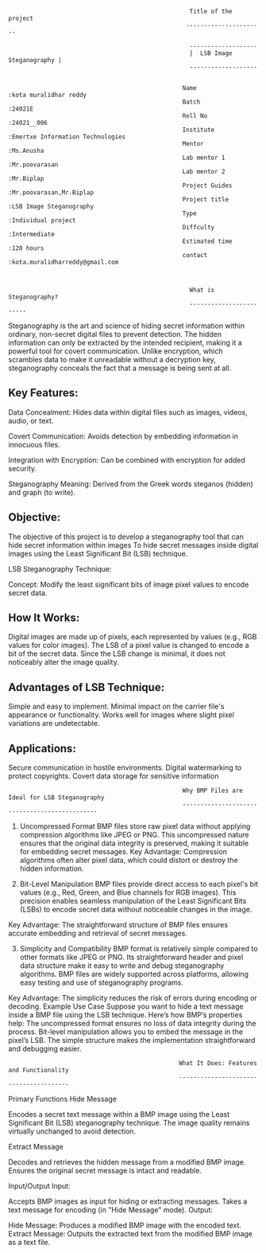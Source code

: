                                                        Title of the project
                                                      ----------------------

                                                       -------------------
                                                       |  LSB Image Steganography |
                                                       -------------------


                                                     Name                 :kota muralidhar reddy
                                                     Batch                :24021E
                                                     Roll No              :24021__006
                                                     Institute            :Emertxe Information Technologies
                                                     Mentor               :Ms.Anusha
                                                     Lab mentor 1         :Mr.poovarasan
                                                     Lab mentor 2         :Mr.Biplap
                                                     Project Guides       :Mr.poovarasan,Mr.Biplap
                                                     Project title        :LSB Image Steganography 
                                                     Type                 :Individual project
                                                     Diffculty            :Intermediate
                                                     Estimated time       :120 hours
                                                     contact              :kota.muralidharreddy@gmail.com  



                                                       What is Steganography?
                                                       ------------------------
Steganography is the art and science of hiding secret information within ordinary, non-secret digital files to prevent detection. The hidden information can only be extracted by the intended recipient, making it a powerful tool for covert communication. Unlike encryption, which scrambles data to make it unreadable without a decryption key, steganography conceals the fact that a message is being sent at all.

Key Features:
-------------
Data Concealment: Hides data within digital files such as images, videos, audio, or text.

Covert Communication: Avoids detection by embedding information in innocuous files.

Integration with Encryption: Can be combined with encryption for added security.

Steganography Meaning: Derived from the Greek words steganos (hidden) and graph (to write).

Objective:
-----------
The objective of this project is to develop a steganography tool that can hide secret information within images
To hide secret messages inside digital images using the Least Significant Bit (LSB) technique.

LSB Steganography Technique:

Concept: Modify the least significant bits of image pixel values to encode secret data.

How It Works:
-------------

Digital images are made up of pixels, each represented by values (e.g., RGB values for color images).
The LSB of a pixel value is changed to encode a bit of the secret data.
Since the LSB change is minimal, it does not noticeably alter the image quality.

Advantages of LSB Technique:
-------------------------------
Simple and easy to implement.
Minimal impact on the carrier file's appearance or functionality.
Works well for images where slight pixel variations are undetectable.

Applications:
-------------
Secure communication in hostile environments.
Digital watermarking to protect copyrights.
Covert data storage for sensitive information


                                                     Why BMP Files are Ideal for LSB Steganography
                                                     ----------------------------------------------

1. Uncompressed Format
BMP files store raw pixel data without applying compression algorithms like JPEG or PNG.
This uncompressed nature ensures that the original data integrity is preserved, making it suitable for embedding secret messages.
Key Advantage: Compression algorithms often alter pixel data, which could distort or destroy the hidden information.

2. Bit-Level Manipulation
BMP files provide direct access to each pixel's bit values (e.g., Red, Green, and Blue channels for RGB images).
This precision enables seamless manipulation of the Least Significant Bits (LSBs) to encode secret data without noticeable changes in the image.

Key Advantage: The straightforward structure of BMP files ensures accurate embedding and retrieval of secret messages.

3. Simplicity and Compatibility
BMP format is relatively simple compared to other formats like JPEG or PNG.
Its straightforward header and pixel data structure make it easy to write and debug steganography algorithms.
BMP files are widely supported across platforms, allowing easy testing and use of steganography programs.

Key Advantage: The simplicity reduces the risk of errors during encoding or decoding.
Example Use Case
Suppose you want to hide a text message inside a BMP file using the LSB technique. Here’s how BMP’s properties help:
The uncompressed format ensures no loss of data integrity during the process.
Bit-level manipulation allows you to embed the message in the pixel’s LSB.
The simple structure makes the implementation straightforward and debugging easier.


                                                    What It Does: Features and Functionality
                                                    ---------------------------------------
Primary Functions
Hide Message

Encodes a secret text message within a BMP image using the Least Significant Bit (LSB) steganography technique.
The image quality remains virtually unchanged to avoid detection.

Extract Message

Decodes and retrieves the hidden message from a modified BMP image.
Ensures the original secret message is intact and readable.

Input/Output
Input:

Accepts BMP images as input for hiding or extracting messages.
Takes a text message for encoding (in "Hide Message" mode).
Output:

Hide Message: Produces a modified BMP image with the encoded text.
Extract Message: Outputs the extracted text from the modified BMP image as a text file.




